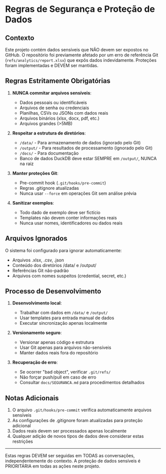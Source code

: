 # Regras de Segurança e Proteção de Dados

## Contexto

Este projeto contém dados sensíveis que NÃO devem ser expostos no GitHub. O repositório foi previamente afetado por um erro de referência Git (`refs/analytics/report.xlsx`) que expôs dados indevidamente. Proteções foram implementadas e DEVEM ser mantidas.

## Regras Estritamente Obrigatórias

1. **NUNCA commitar arquivos sensíveis**:
   - Dados pessoais ou identificáveis
   - Arquivos de senha ou credenciais
   - Planilhas, CSVs ou JSONs com dados reais
   - Arquivos binários (xlsx, docx, pdf, etc.)
   - Arquivos grandes (>5MB)

2. **Respeitar a estrutura de diretórios**:
   - `/data/` - Para armazenamento de dados (ignorado pelo Git)
   - `/output/` - Para resultados de processamento (ignorado pelo Git)
   - `/docs/` - Para documentação
   - Banco de dados DuckDB deve estar SEMPRE em `/output/`, NUNCA na raiz

3. **Manter proteções Git**:
   - Pre-commit hook (`.git/hooks/pre-commit`)
   - Regras .gitignore atualizadas
   - Nunca usar `--force` em operações Git sem análise prévia

4. **Sanitizar exemplos**:
   - Todo dado de exemplo deve ser fictício
   - Templates não devem conter informações reais
   - Nunca usar nomes, identificadores ou dados reais

## Arquivos Ignorados

O sistema foi configurado para ignorar automaticamente:
- Arquivos .xlsx, .csv, .json
- Conteúdo dos diretórios /data/ e /output/
- Referências Git não-padrão
- Arquivos com nomes suspeitos (credential, secret, etc.)

## Processo de Desenvolvimento

1. **Desenvolvimento local**:
   - Trabalhar com dados em `/data/` e `/output/`
   - Usar templates para entrada manual de dados
   - Executar sincronização apenas localmente

2. **Versionamento seguro**:
   - Versionar apenas código e estrutura
   - Usar Git apenas para arquivos não-sensíveis
   - Manter dados reais fora do repositório

3. **Recuperação de erro**:
   - Se ocorrer "bad object", verificar `.git/refs/`
   - Não forçar push/pull em caso de erro
   - Consultar `docs/SEGURANCA.md` para procedimentos detalhados

## Notas Adicionais

1. O arquivo `.git/hooks/pre-commit` verifica automaticamente arquivos sensíveis
2. As configurações de .gitignore foram atualizadas para proteção adicional
3. Dados reais devem ser processados apenas localmente
4. Qualquer adição de novos tipos de dados deve considerar estas restrições

---

Estas regras DEVEM ser seguidas em TODAS as conversações, independentemente do contexto. A proteção de dados sensíveis é PRIORITÁRIA em todas as ações neste projeto. 